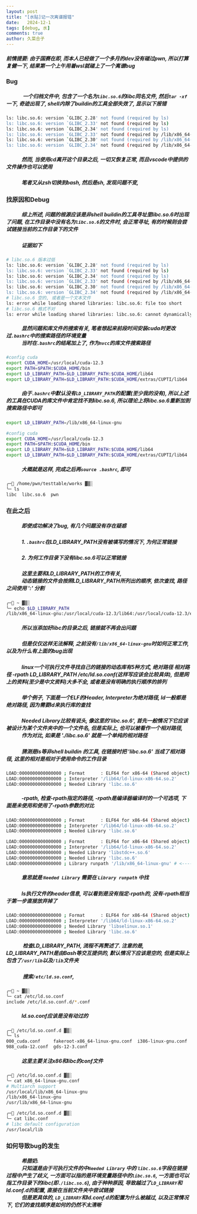 ```yaml
---
layout: post
title: "[水贴]记一次离谱报错"
date:   2024-12-1
tags: [debug, 水]
comments: true
author: 久菜合子
---
```


##### 前情提要: 由于国赛在即, 而本人已经做了一个多月的dev没有碰过pwn, 所以打算复健一下, 结果第一个上午用着wsl就碰上了一个离谱bug

### Bug
##### &emsp;&emsp;&emsp; 一个归档文件中, 包含了一个名为```libc.so.6```的libc同名文件, 然后```tar -xf```一下, 奇迹出现了, shell内除了buildin的工具全部失效了, 显示以下报错
```sh
ls: libc.so.6: version `GLIBC_2.28' not found (required by ls)
ls: libc.so.6: version `GLIBC_2.33' not found (required by ls)
ls: libc.so.6: version `GLIBC_2.34' not found (required by ls)
ls: libc.so.6: version `GLIBC_2.33' not found (required by /lib/x86_64-linux-gnu/libselinux.so.1)
ls: libc.so.6: version `GLIBC_2.30' not found (required by /lib/x86_64-linux-gnu/libselinux.so.1)
ls: libc.so.6: version `GLIBC_2.34' not found (required by /lib/x86_64-linux-gnu/libselinux.so.1)
```
##### &emsp;&emsp;&emsp;然而, 当使用cd离开这个目录之后, 一切又恢复正常, 而且vscode中提供的文件操作也可以使用
##### &emsp;&emsp;&emsp;笔者又从zsh切换到bash, 然后是sh, 发现问题不变,
### 找原因和Debug
#####  &emsp;&emsp;&emsp;综上所述, 问题的根源应该是非shell buildin的工具寻址里libc.so.6时出现了问题, 在工作目录中没有名为```libc.so.6```的文件时, 会正常寻址, 有的时候则会尝试链接当前的工作目录下的文件
##### &emsp;&emsp;&emsp;证据如下
```sh
# libc.so.6 版本过低
ls: libc.so.6: version `GLIBC_2.28' not found (required by ls)
ls: libc.so.6: version `GLIBC_2.33' not found (required by ls)
ls: libc.so.6: version `GLIBC_2.34' not found (required by ls)
ls: libc.so.6: version `GLIBC_2.33' not found (required by /lib/x86_64-linux-gnu/libselinux.so.1)
ls: libc.so.6: version `GLIBC_2.30' not found (required by /lib/x86_64-linux-gnu/libselinux.so.1)
ls: libc.so.6: version `GLIBC_2.34' not found (required by /lib/x86_64-linux-gnu/libselinux.so.1)
# libc.so.6 空的, 或者是一个文本文件
ls: error while loading shared libraries: libc.so.6: file too short
# libc.so.6 格式不对
ls: error while loading shared libraries: libc.so.6: cannot dynamically load position-independent executable
```
#####  &emsp;&emsp;&emsp;显然问题和库文件的搜索有关, 笔者想起来前段时间安装cuda时更改过```.bashrc```中的搜索路径的环境变量<br> &emsp;&emsp;&emsp;当时在```.bashrc```的结尾加上了, 作为```nvcc```的库文件搜索路径
```sh
#config cuda
export CUDA_HOME=/usr/local/cuda-12.3
export PATH=$PATH:$CUDA_HOME/bin
export LD_LIBRARY_PATH=$LD_LIBRARY_PATH:$CUDA_HOME/lib64
export LD_LIBRARY_PATH=$LD_LIBRARY_PATH:$CUDA_HOME/extras/CUPTI/lib64
```
##### &emsp;&emsp;&emsp;由于```.bashrc```中默认没有```LD_LIBRARY_PATH```的配置(至少我的没有), 所以上述的工具在CUDA的库文件中肯定找不到libc.so.6, 所以理论上将libc.so.6重新加到搜索路径中即可
```sh
export LD_LIBRARY_PATH=/lib/x86_64-linux-gnu

#config cuda
export CUDA_HOME=/usr/local/cuda-12.3
export PATH=$PATH:$CUDA_HOME/bin
export LD_LIBRARY_PATH=$LD_LIBRARY_PATH:$CUDA_HOME/lib64
export LD_LIBRARY_PATH=$LD_LIBRARY_PATH:$CUDA_HOME/extras/CUPTI/lib64
```
##### &emsp;&emsp;&emsp;大概就是这样, 完成之后再```source .bashrc```, 即可
```zsh
╭─ /home/pwn/testtable/works ▓▒░                                                                                         ░▒▓ ✔  root@PainTech  10:48:21 ─╮
╰─ ls                                                                                                                                                       ─╯
libc  libc.so.6  pwn
```

### 在此之后
##### &emsp;&emsp;&emsp;即使成功解决了bug, 有几个问题没有存在疑惑
##### &emsp;&emsp;&emsp;1. ```.bashrc```在LD_LIBRARY_PATH没有被填写的情况下, 为何正常链接
##### &emsp;&emsp;&emsp;2. 为何工作目录下没有libc.so.6可以正常链接
##### &emsp;&emsp;&emsp;这里主要和LD_LIBRARY_PATH的工作有关,<br>&emsp;&emsp;&emsp;动态链接的文件会按照LD_LIBRARY_PATH所列出的顺序, 依次查找, 路径之间使用 ':' 分割
```sh
╭─ ~ ▓▒░                                                                                                                         ░▒▓ ✔  root@PainTech  11:09:01 ─╮
╰─ echo $LD_LIBRARY_PATH                                                                                                                                            ─╯
/lib/x86_64-linux-gnu:/usr/local/cuda-12.3/lib64:/usr/local/cuda-12.3/extras/CUPTI/lib64
```
##### &emsp;&emsp;&emsp;所以当添加好libc的目录之后, 链接就不再会出问题<br>
##### &emsp;&emsp;&emsp;但是仅仅这样无法解释, 之前没有```/lib/x86_64-linux-gnu```时如何正常工作, 以及为什么有上面的bug出现<br>
##### &emsp;&emsp;&emsp;linux一个可执行文件寻找自己的链接的动态库有5种方式, 绝对路径 相对路径 -rpath LD_LIBRARY_PATH /etc/ld.so.conf(这样写应该会比较具体), 但是网上的资料(至少是中文资料)大多不全, 或者是没有明确的执行顺序的排列<br>
##### &emsp;&emsp;&emsp;举个例子, 下面是一个ELF的Header, Interpreter为绝对路径, ld一般都是绝对路径, 因为需要ld来执行库的查找<br>
##### &emsp;&emsp;&emsp;Needed Library比较有说头, 像这里的'libc.so.6', 首先一般情况下它应该被设计为某个文件夹中的一个文件名, 但是实际上, 也可以被看作一个相对路径,<br>&emsp;&emsp;&emsp;作为对比, 如果是 './libc.so.6' 就是一个单纯的相对路径<br>
##### &emsp;&emsp;&emsp;猜测是ls等非shell buildin 的工具, 在链接时把 'libc.so.6' 当成了相对路径, 这里的相对是相对于使用命令的工作目录
```sh
LOAD:0000000000000000 ; Format      : ELF64 for x86-64 (Shared object)
LOAD:0000000000000000 ; Interpreter '/lib64/ld-linux-x86-64.so.2'
LOAD:0000000000000000 ; Needed Library 'libc.so.6'
```

##### &emsp;&emsp;&emsp;-rpath, 检查-rpath指定的路径, -rpath是编译器编译时的一个可选项, 下面是未使用和使用了-rpath参数的对比
```sh
LOAD:0000000000000000 ; Format      : ELF64 for x86-64 (Shared object)
LOAD:0000000000000000 ; Interpreter '/lib64/ld-linux-x86-64.so.2'
LOAD:0000000000000000 ; Needed Library 'libc.so.6'

LOAD:0000000000000000 ; Format      : ELF64 for x86-64 (Shared object)
LOAD:0000000000000000 ; Interpreter '/lib64/ld-linux-x86-64.so.2'
LOAD:0000000000000000 ; Needed Library 'libstdc++.so.6'
LOAD:0000000000000000 ; Needed Library 'libc.so.6'
LOAD:0000000000000000 ; Library runpath '/lib/x86_64-linux-gnu' # <------
```
##### &emsp;&emsp;&emsp;意思就是 ```Needed Library``` 需要在 ```Library runpath``` 中找
##### &emsp;&emsp;&emsp;ls执行文件的header信息, 可以看到是没有指定-rpath的, 没有-rpath相当于第一步直接放弃掉了
```sh
LOAD:0000000000000000 ; Format      : ELF64 for x86-64 (Shared object)
LOAD:0000000000000000 ; Interpreter '/lib64/ld-linux-x86-64.so.2'
LOAD:0000000000000000 ; Needed Library 'libselinux.so.1'
LOAD:0000000000000000 ; Needed Library 'libc.so.6'
```
##### &emsp;&emsp;&emsp; 检查LD_LIBRARY_PATH, 流程不再赘述了. 注意的是, LD_LIBRARY_PATH是由Bash等交互提供的, 默认情况下应该是空的, 但是实际上包含了```/usr/lib```以及```/lib```文件夹<br>
#####  &emsp;&emsp;&emsp; 搜索```/etc/ld.so.conf```, 
```sh
╭─ ~ ▓▒░                                                                                                                         ░▒▓ ✔  root@PainTech  13:24:04 ─╮
╰─ cat /etc/ld.so.conf                                                                                                                                              ─╯
include /etc/ld.so.conf.d/*.conf
```
##### &emsp;&emsp;&emsp;ld.so.conf应该是没有动过的
```sh
╭─ /etc/ld.so.conf.d ▓▒░                                                                                                         ░▒▓ ✔  root@PainTech  13:25:10 ─╮
╰─ ls                                                                                                                                                               ─╯
000_cuda.conf     fakeroot-x86_64-linux-gnu.conf  i386-linux-gnu.conf  libc.conf              zz_i386-biarch-compat.conf
988_cuda-12.conf  gds-12-3.conf  
```
##### &emsp;&emsp;&emsp;这里主要关注x86和libc的conf文件
```sh
╭─ /etc/ld.so.conf.d ▓▒░                                                                                                         ░▒▓ ✔  root@PainTech  13:25:52 ─╮
╰─ cat x86_64-linux-gnu.conf                                                                                                                                        ─╯
# Multiarch support
/usr/local/lib/x86_64-linux-gnu
/lib/x86_64-linux-gnu
/usr/lib/x86_64-linux-gnu
```
```sh
╭─ /etc/ld.so.conf.d ▓▒░                                                                                                         ░▒▓ ✔  root@PainTech  13:25:56 ─╮
╰─ cat libc.conf                                                                                                                                                    ─╯
# libc default configuration
/usr/local/lib
```

### 如何导致bug的发生
##### &emsp;&emsp;&emsp;希腊奶.<br>&emsp;&emsp;&emsp;只知道是由于可执行文件的中```Needed Library``` 中的 ```libc.so.6```字段在链接过程中产生了歧义, 一方面可以指的是环境变量路径中的```libc.so.6```, 一方面也可以指工作目录下的libc(即```./libc.so.6```), 由于种种原因, 导致越过了```LD_LIBRARY```和ld.conf.d的配置, 直接在当前文件夹中尝试链接<br>&emsp;&emsp;&emsp;但是更具体的, ```LD_LIBRARY```和ld.conf.d的配置为什么被越过, 以及正常情况下, 它们的查找顺序是如何的仍然不太清晰
